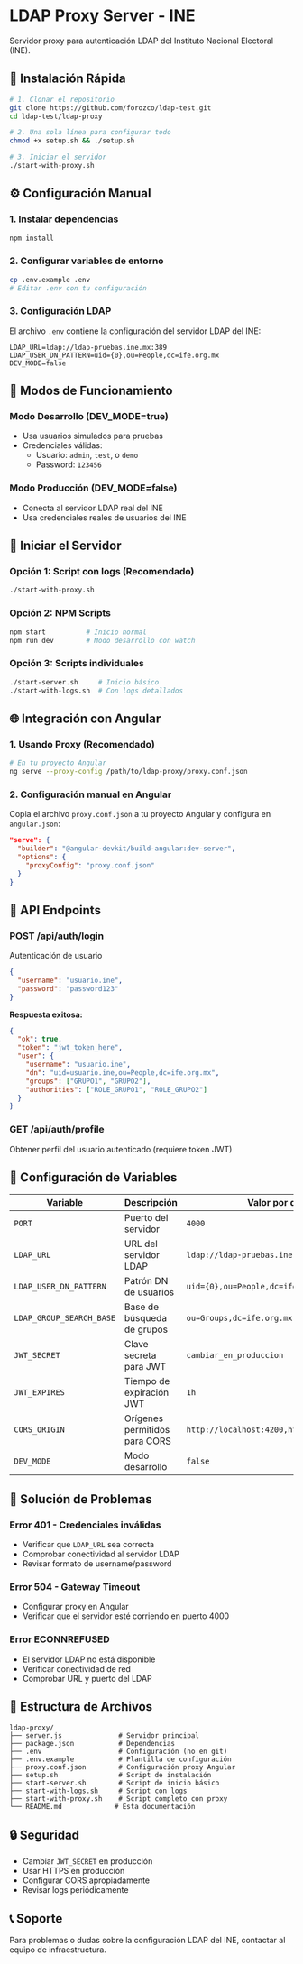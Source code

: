 # LDAP Proxy Server - INE

Servidor proxy para autenticación LDAP del Instituto Nacional Electoral (INE).

## 🚀 Instalación Rápida

```bash
# 1. Clonar el repositorio
git clone https://github.com/forozco/ldap-test.git
cd ldap-test/ldap-proxy

# 2. Una sola línea para configurar todo
chmod +x setup.sh && ./setup.sh

# 3. Iniciar el servidor
./start-with-proxy.sh
```

## ⚙️ Configuración Manual

### 1. Instalar dependencias
```bash
npm install
```

### 2. Configurar variables de entorno
```bash
cp .env.example .env
# Editar .env con tu configuración
```

### 3. Configuración LDAP
El archivo `.env` contiene la configuración del servidor LDAP del INE:

```env
LDAP_URL=ldap://ldap-pruebas.ine.mx:389
LDAP_USER_DN_PATTERN=uid={0},ou=People,dc=ife.org.mx
DEV_MODE=false
```

## 🔧 Modos de Funcionamiento

### Modo Desarrollo (DEV_MODE=true)
- Usa usuarios simulados para pruebas
- Credenciales válidas:
  - Usuario: `admin`, `test`, o `demo`
  - Password: `123456`

### Modo Producción (DEV_MODE=false)
- Conecta al servidor LDAP real del INE
- Usa credenciales reales de usuarios del INE

## 🚀 Iniciar el Servidor

### Opción 1: Script con logs (Recomendado)
```bash
./start-with-proxy.sh
```

### Opción 2: NPM Scripts
```bash
npm start          # Inicio normal
npm run dev        # Modo desarrollo con watch
```

### Opción 3: Scripts individuales
```bash
./start-server.sh     # Inicio básico
./start-with-logs.sh  # Con logs detallados
```

## 🌐 Integración con Angular

### 1. Usando Proxy (Recomendado)
```bash
# En tu proyecto Angular
ng serve --proxy-config /path/to/ldap-proxy/proxy.conf.json
```

### 2. Configuración manual en Angular
Copia el archivo `proxy.conf.json` a tu proyecto Angular y configura en `angular.json`:

```json
"serve": {
  "builder": "@angular-devkit/build-angular:dev-server",
  "options": {
    "proxyConfig": "proxy.conf.json"
  }
}
```

## 📡 API Endpoints

### POST /api/auth/login
Autenticación de usuario
```json
{
  "username": "usuario.ine",
  "password": "password123"
}
```

**Respuesta exitosa:**
```json
{
  "ok": true,
  "token": "jwt_token_here",
  "user": {
    "username": "usuario.ine",
    "dn": "uid=usuario.ine,ou=People,dc=ife.org.mx",
    "groups": ["GRUPO1", "GRUPO2"],
    "authorities": ["ROLE_GRUPO1", "ROLE_GRUPO2"]
  }
}
```

### GET /api/auth/profile
Obtener perfil del usuario autenticado (requiere token JWT)

## 🔧 Configuración de Variables

| Variable | Descripción | Valor por defecto |
|----------|-------------|-------------------|
| `PORT` | Puerto del servidor | `4000` |
| `LDAP_URL` | URL del servidor LDAP | `ldap://ldap-pruebas.ine.mx:389` |
| `LDAP_USER_DN_PATTERN` | Patrón DN de usuarios | `uid={0},ou=People,dc=ife.org.mx` |
| `LDAP_GROUP_SEARCH_BASE` | Base de búsqueda de grupos | `ou=Groups,dc=ife.org.mx` |
| `JWT_SECRET` | Clave secreta para JWT | `cambiar_en_produccion` |
| `JWT_EXPIRES` | Tiempo de expiración JWT | `1h` |
| `CORS_ORIGIN` | Orígenes permitidos para CORS | `http://localhost:4200,http://localhost:3000` |
| `DEV_MODE` | Modo desarrollo | `false` |

## 🐛 Solución de Problemas

### Error 401 - Credenciales inválidas
- Verificar que `LDAP_URL` sea correcta
- Comprobar conectividad al servidor LDAP
- Revisar formato de username/password

### Error 504 - Gateway Timeout
- Configurar proxy en Angular
- Verificar que el servidor esté corriendo en puerto 4000

### Error ECONNREFUSED
- El servidor LDAP no está disponible
- Verificar conectividad de red
- Comprobar URL y puerto del LDAP

## 📁 Estructura de Archivos

```
ldap-proxy/
├── server.js              # Servidor principal
├── package.json           # Dependencias
├── .env                   # Configuración (no en git)
├── .env.example           # Plantilla de configuración
├── proxy.conf.json        # Configuración proxy Angular
├── setup.sh               # Script de instalación
├── start-server.sh        # Script de inicio básico
├── start-with-logs.sh     # Script con logs
├── start-with-proxy.sh    # Script completo con proxy
└── README.md             # Esta documentación
```

## 🔒 Seguridad

- Cambiar `JWT_SECRET` en producción
- Usar HTTPS en producción
- Configurar CORS apropiadamente
- Revisar logs periódicamente

## 📞 Soporte

Para problemas o dudas sobre la configuración LDAP del INE, contactar al equipo de infraestructura.
